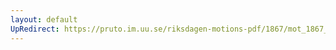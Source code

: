 ```yaml
---
layout: default
UpRedirect: https://pruto.im.uu.se/riksdagen-motions-pdf/1867/mot_1867__fk__37/mot_1867__fk__37-001.pdf
---
```

